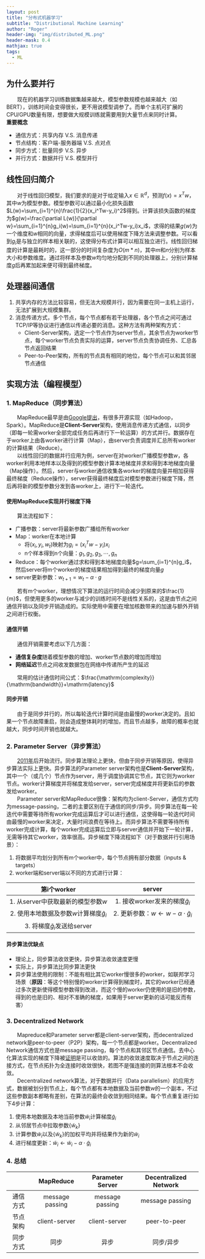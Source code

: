```yaml
---
layout: post
title: "分布式机器学习"
subtitle: "Distributional Machine Learning"
author: "Roger"
header-img: "img/distributed_ML.png"
header-mask: 0.4
mathjax: true
tags:
  - ML
---
```


## 为什么要并行
&emsp;&emsp;现在的机器学习训练数据集越来越大，模型参数规模也越来越大（如BERT），训练时间会变得很长，更不用说模型调参了。而单个主机可扩展的CPU/GPU数量有限，想要做大规模训练就需要用到大量节点来同时计算。  
**重要概念**  
- 通信方式：共享内存 V.S. 消息传递
- 节点结构：客户端-服务器端 V.S. 点对点
- 同步方式：批量同步 V.S. 异步
- 并行方式：数据并行 V.S. 模型并行

## 线性回归简介
&emsp;&emsp;对于线性回归模型，我们要求的是对于给定输入$x\in\mathbb{R}^d$，预测$f(x)=x^Tw$，其中$w$为模型参数。模型参数可以通过最小化损失函数$L(w)=\sum_{i=1}^{n}\frac{1}{2}(x_i^Tw-y_i)^2$得到。计算该损失函数的梯度为$g(w)=\frac{\partial L(w)}{\partial w}=\sum_{i=1}^{n}g_i(w)=\sum_{i=1}^{n}(x_i^Tw-y_i)x_i$，求得的结果$g(w)$为一个维度和$w$相同的向量，求得梯度后可以使用梯度下降方法来调整参数。可以看到$g_i$是与独立的样本相关联的，这使得分布式计算可以相互独立进行。线性回归梯度的计算是最耗时的，这一部分的时间复杂度为$O(m\ast n)$，其中$m$和$n$分别为样本大小和参数维度。通过将样本及参数$w$均匀地分配到不同的处理器上，分别计算梯度$g$后再累加起来便可得到最终梯度。  
## 处理器间通信
1. 共享内存的方法比较容易，但无法大规模并行，因为需要在同一主机上运行，无法扩展到大规模集群。
2. 消息传递方式，多个节点，每个节点都有若干处理器，各个节点之间可通过TCP/IP等协议进行通信以传递必要的消息。这种方法有两种架构方式：  
   - Client-Server架构，选定一个节点作为server节点，其余节点为worker节点，每个worker节点负责实际的运算，server节点负责协调任务、汇总各节点返回结果
   - Peer-to-Peer架构，所有的节点具有相同的地位，每个节点可以和其邻居节点通信  

## 实现方法（编程模型）
### 1. MapReduce（同步算法）
&emsp;&emsp;MapReduce最早是由[Google提出](https://research.google.com/archive/mapreduce-osdi04.pdf)，有很多开源实现（如Hadoop，Spark）。MapReduce是**Client-Server**架构，使用消息传递方式通信，以同步（即每一轮需worker全部完成任务后再进行下一轮运算）的方式并行。数据存在于worker上由各worker进行计算（Map），由server负责调度并汇总所有worker的计算结果（Reduce）。  
&emsp;&emsp;以线性回归的数据并行应用为例，server在对worker广播模型参数$w$，各worker利用本地样本以及得到的模型参数计算本地梯度并求和得到本地梯度向量（Map操作）。然后，server与worker通信收集各worker的梯度向量并相加获得最终梯度（Reduce操作），server获得最终梯度后对模型参数进行梯度下降，然后再将新的模型参数分发到各worker上，进行下一轮迭代。  
#### 使用MapReduce实现并行梯度下降
&emsp;&emsp;算法流程如下：
- 广播参数：server将最新参数广播给所有worker
- Map：worker在本地计算
  - 将$(x_i,y_i,w_t)$映射为$g_i=(x_i^Tw-y_i)x_i$
  - n个样本得到n个向量：$g_1,g_2,g_3,\cdots,g_n$
- Reduce：每个worker通过求和得到本地梯度向量$g=\sum_{i=1}^{n}g_i$，然后server将m个worker的梯度结果相加得到最终的梯度向量$g$
- server更新参数：$w_{t+1}=w_t-\alpha\cdot g$  

&emsp;&emsp;若有m个worker，理想情况下算法的运行时间会减少到原来的$\frac{1}{m}$，但使用更多的worker与减少的训练时间不是线性关系的，这是由节点之间通信开销以及同步开销造成的。实际使用中需要在增加核数带来的加速与额外开销之间进行权衡。  
#### 通信开销
&emsp;&emsp;通信开销需要考虑以下几方面：  
- **通信复杂度**随着模型参数的增加、worker节点数的增加而增加
- **网络延迟**节点之间收发数据包在网络中传递所产生的延迟

&emsp;&emsp;常用的估计通信时间公式：$\frac{\mathrm{complexity}}{\mathrm{bandwidth}}+\mathrm{latency}$  
#### 同步开销
&emsp;&emsp;由于是同步并行的，所以每轮迭代计算时间是由最慢的worker决定的。且如果一个节点故障重启，则会造成整体耗时的增加，而且节点越多，故障的概率也就越大，同步时间开销也就越大。  
### 2. Parameter Server（异步算法）
&emsp;&emsp;[2011年](https://papers.nips.cc/paper/4390-hogwild-a-lock-free-approach-to-parallelizing-stochastic-gradient-descent.pdf)后开始流行。同步算法理论上更快，但由于同步开销等原因，使得异步算法实际上更快。异步算法的Parameter server架构也是**Client-Server**架构，其中一个（或几个）节点作为server，用于调度协调其它节点，其它则为worker节点。worker计算梯度并将梯度发给server，server完成梯度并将更新后的参数发给worker。  
&emsp;&emsp;Parameter server和MapReduce很像：架构均为client-Server，通信方式均为message-passing，二者的主要区别在于通信的同步/异步。同步算法在每一轮迭代中需要等待所有worker完成运算后才可以进行通信，这使得每一轮迭代时间由最慢的worker来决定，大量时间浪费在等待上。而异步算法不需要等待所有worker完成计算，每个worker完成运算后立即与server通信并开始下一轮计算，无需等待其它worker，效率很高。异步梯度下降流程如下（对于数据并行引用场景）：  
1. 将数据平均划分到所有m个worker中，每个节点拥有部分数据（inputs & targets）
2. worker端和server端以不同的方式进行计算：

|第i个worker|server|
|:--:|:--:|
|1. 从server中获取最新的模型参数$w$|1. 接收worker发来的梯度$\tilde{g}_i$|
|2. 使用本地数据及参数$w$计算梯度$\tilde{g}_i$|2. 更新参数：$w\leftarrow w-\alpha\cdot\tilde{g}_i$|
|3. 将梯度$\tilde{g}_i$发送给server||  

#### 异步算法优缺点
- 理论上，同步算法收敛更快，异步算法收敛速度更慢
- 实际上，异步算法比同步算法更快
- 异步算法使用的限制：不能有相比其它worker慢很多的worker，如联邦学习场景（__原因__：等这个特别慢的worker计算得到梯度时，其它的worker已经通过多次更新使得模型参数得到改进，而这个慢的worker仍使用的是旧的参数，得到的也是旧的、相对不准确的梯度，如果用于server更新的话可能反而有害）  

### 3. Decentralized Network
&emsp;&emsp;Mapreduce和Parameter server都是client-server架构，而decentralized network是peer-to-peer（P2P）架构，每一个节点都是worker。Decentralized Network通信方式也是message passing，每个节点和其邻区节点通信。去中心化算法实现的梯度下降被[证明](https://arxiv.org/abs/1705.09056)是可以收敛的。算法的收敛速度取决于节点之间的连接方式，在节点拓扑为全连接时收敛很快，若图不是强连接的则算法根本不会收敛。  
&emsp;&emsp;Decentralized network算法，对于数据并行（Data parallelism）的应用方式，数据被划分到节点上，每个节点都有本地数据及当前参数$w$的一个副本，不过这些参数副本都略有差别，在算法的最终会收敛到相同结果。每个节点重复进行如下4步计算：  
1. 使用本地数据及本地当前参数$\tilde{w}_i$计算梯度$\tilde{g}_i$
2. 从邻居节点中拉取参数$\lbrace\tilde{w}_k\rbrace$
3. 计算参数$\tilde{w}_i$以及$\lbrace\tilde{w}_k\rbrace$的加权平均并将结果作为新的$\tilde{w}_i$
4. 进行梯度更新：$\tilde{w}_i\leftarrow\tilde{w}_i-\alpha\cdot\tilde{g}_i$  

### 4. 总结

| |MapReduce|Parameter Server|Decentralized Network|
|:--:|:--:|:--:|:--:|
|通信方式|message passing|message passing|message passing|
|节点架构|client-server|client-server|peer-to-peer|
|同步方式|同步|异步|同步/异步|
